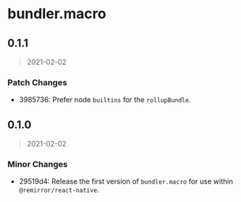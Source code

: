 # bundler.macro

## 0.1.1

> 2021-02-02

### Patch Changes

- 3985736: Prefer node `builtins` for the `rollupBundle`.

## 0.1.0

> 2021-02-02

### Minor Changes

- 29519d4: Release the first version of `bundler.macro` for use within `@remirror/react-native`.
